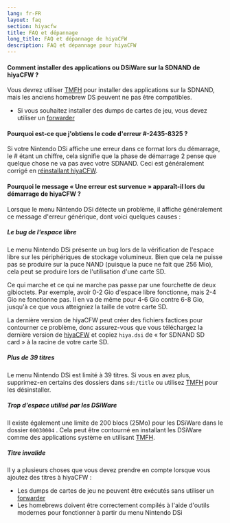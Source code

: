 ```yaml
---
lang: fr-FR
layout: faq
section: hiyacfw
title: FAQ et dépannage
long_title: FAQ et dépannage de hiyaCFW
description: FAQ et dépannage pour hiyaCFW
---
```


#### Comment installer des applications ou DSiWare sur la SDNAND de hiyaCFW ?
Vous devrez utiliser [TMFH](https://github.com/JeffRuLz/TMFH/releases/latest) pour installer des applications sur la SDNAND, mais les anciens homebrew DS peuvent ne pas être compatibles.
- Si vous souhaitez installer des dumps de cartes de jeu, vous devez utiliser un [forwarder](../ds-index/forwarders)

#### Pourquoi est-ce que j'obtiens le code d'erreur #-2435-8325 ?
Si votre Nintendo DSi affiche une erreur dans ce format lors du démarrage, le # étant un chiffre, cela signifie que la phase de démarrage 2 pense que quelque chose ne va pas avec votre SDNAND. Ceci est généralement corrigé en [réinstallant hiyaCFW](installing).

#### Pourquoi le message « Une erreur est survenue » apparaît-il lors du démarrage de hiyaCFW ?
Lorsque le menu Nintendo DSi détecte un problème, il affiche généralement ce message d'erreur générique, dont voici quelques causes :

##### Le bug de l'espace libre
Le menu Nintendo DSi présente un bug lors de la vérification de l'espace libre sur les périphériques de stockage volumineux. Bien que cela ne puisse pas se produire sur la puce NAND (puisque la puce ne fait que 256 Mio), cela peut se produire lors de l'utilisation d'une carte SD.

Ce qui marche et ce qui ne marche pas passe par une fourchette de deux gibioctets. Par exemple, avoir 0-2 Gio d'espace libre fonctionne, mais 2-4 Gio ne fonctionne pas. Il en va de même pour 4-6 Gio contre 6-8 Gio, jusqu'à ce que vous atteigniez la taille de votre carte SD.

La dernière version de hiyaCFW peut créer des fichiers factices pour contourner ce problème, donc assurez-vous que vous téléchargez la dernière version de [hiyaCFW](https://github.com/RocketRobz/hiyaCFW/releases/latest/download/hiyaCFW.7z) et copiez `hiya.dsi` de « for SDNAND SD card » à la racine de votre carte SD.

##### Plus de 39 titres
Le menu Nintendo DSi est limité à 39 titres. Si vous en avez plus, supprimez-en certains des dossiers dans `sd:/title` ou utilisez [TMFH](https://github.com/JeffRuLz/TMFH/releases/latest) pour les désinstaller.

##### Trop d'espace utilisé par les DSiWare
Il existe également une limite de 200 blocs (25Mo) pour les DSiWare dans le dossier `00030004` . Cela peut être contourné en installant les DSiWare comme des applications système en utilisant [TMFH](https://github.com/JeffRuLz/TMFH/releases/latest).

##### Titre invalide
Il y a plusieurs choses que vous devez prendre en compte lorsque vous ajoutez des titres à hiyaCFW :
- Les dumps de cartes de jeu ne peuvent être exécutés sans utiliser un [forwarder](../ds-index/forwarders)
- Les homebrews doivent être correctement compilés à l'aide d'outils modernes pour fonctionner à partir du menu Nintendo DSi
